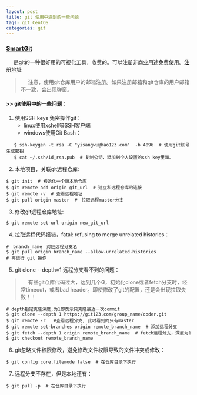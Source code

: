 ```yaml
---
layout: post
title: git 使用中遇到的一些问题
tags: git CentOS
categories: git
---
```

<style type="text/css">
    p{text-indent: 20px}
</style>
### [SmartGit](https://www.syntevo.com/smartgit/download/)  
是git的一种很好用的可视化工具，收费的。可以注册非商业用途免费使用。[注册地址](https://www.syntevo.com/cn/smartgit/register-non-commercial)
><p>注意，使用git仓库用户的邮箱注册。如果注册邮箱和git仓库的用户邮箱不一致，会出现弹窗。</p>

#### >>  git使用中的一些问题：

1. 使用SSH keys 免密操作git：
   - linux使用xshell等SSH客户端
   - windows使用Git Bash：
```shell
   $ ssh-keygen -t rsa -C "yisangwu@hao123.com"  -b 4096  # 使用git账号生成密钥
   $ cat ~/.ssh/id_rsa.pub  # 复制公钥，添加到个人设置的ssh key里面。
```
2. 本地项目，关联git远程仓库:
```shell
$ git init  # 初始化一个新本地仓库
$ git remote add origin git_url  # 建立和远程仓库的连接
$ git remote -v  # 查看远程地址
$ git pull origin master  #　拉取远程master分支
```
3. 修改git远程仓库地址:
```shell
$ git remote set-url origin new_git_url
```
4. 拉取远程代码报错，fatal: refusing to merge unrelated histories：
```shell
#　branch_name　对应远程分支名
$ git pull origin branch_name --allow-unrelated-histories  
# 再进行 git 操作
```
5. git clone --depth=1 远程分支看不到的问题：
> 有些git仓库代码过大，达到几个G，初始化clone或者fetch分支时，经常timeout，或者bad header。即使修改了git的配置，还是会出现拉取失败！！

```shell
# depth指定克隆深度,为1即表示只克隆最近一次commit
$ git clone --depth 1 https://git123.com/group_name/coder.git
$ git remote -r   #查看远程分支, 此时看到的只有master
$ git remote set-branches origin remote_branch_name  # 添加远程分支
$ git fetch --depth 1 origin remote_branch_name  # fetch远程分支，深度为1
$ git checkout remote_branch_name
```
6. git忽略文件权限修改，避免修改文件权限导致的文件冲突或修改：
```shell
$ git config core.filemode false  # 在仓库目录下执行
```
7. 远程分支不存在，但是本地还有：
```shell
$ git pull -p  # 在仓库目录下执行
```
